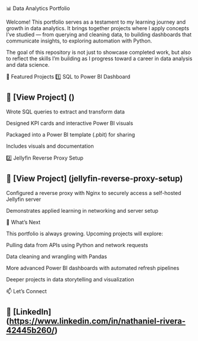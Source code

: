 
📊 Data Analytics Portfolio

Welcome! This portfolio serves as a testament to my learning journey and growth in data analytics.
It brings together projects where I apply concepts I’ve studied — from querying and cleaning data, to building dashboards that communicate insights, to exploring automation with Python.

The goal of this repository is not just to showcase completed work, but also to reflect the skills I’m building as I progress toward a career in data analysis and data science.

🔹 Featured Projects
1️⃣ SQL to Power BI Dashboard

## 📂 [View Project] ()

Wrote SQL queries to extract and transform data

Designed KPI cards and interactive Power BI visuals

Packaged into a Power BI template (.pbit) for sharing

Includes visuals and documentation

2️⃣ Jellyfin Reverse Proxy Setup

## 📂 [View Project] (jellyfin-reverse-proxy-setup)

Configured a reverse proxy with Nginx to securely access a self-hosted Jellyfin server

Demonstrates applied learning in networking and server setup

🚀 What’s Next

This portfolio is always growing. Upcoming projects will explore:

Pulling data from APIs using Python and network requests

Data cleaning and wrangling with Pandas

More advanced Power BI dashboards with automated refresh pipelines

Deeper projects in data storytelling and visualization

📫 Let’s Connect

## 💼 [LinkedIn] (https://www.linkedin.com/in/nathaniel-rivera-42445b260/)
